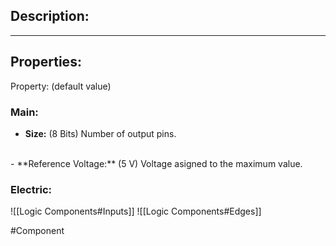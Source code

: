 ## Description:

---

## Properties:

Property: (default value)

### Main:
- **Size:** (8 Bits)
   Number of output pins.
<br>
- **Reference Voltage:** (5 V)
   Voltage asigned to the maximum value.

### Electric:
![[Logic Components#Inputs]]
![[Logic Components#Edges]]


#Component 
